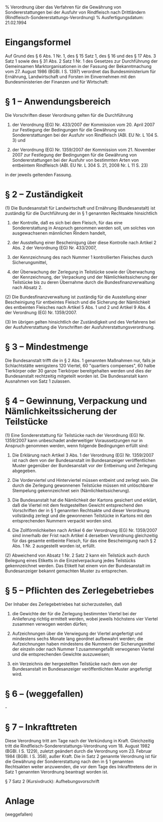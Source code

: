 % Verordnung über das Verfahren für die Gewährung von Sondererstattungen bei der Ausfuhr von Rindfleisch nach Drittländern  (Rindfleisch-Sondererstattungs-Verordnung)
% Ausfertigungsdatum: 21.02.1994
 
# Eingangsformel

Auf Grund des § 6 Abs. 1 Nr. 1, des § 15 Satz 1, des § 16 und des § 17 Abs. 3 Satz 1 sowie des § 31 Abs. 2 Satz 1 Nr. 1 des Gesetzes zur Durchführung der Gemeinsamen Marktorganisationen in der Fassung der Bekanntmachung vom 27. August 1986 (BGBl. I S. 1397) verordnet das Bundesministerium für Ernährung, Landwirtschaft und Forsten im Einvernehmen mit den Bundesministerien der Finanzen und für Wirtschaft:

# § 1 – Anwendungsbereich

Die Vorschriften dieser Verordnung gelten für die Durchführung

1. der Verordnung (EG) Nr. 433/2007 der Kommission vom 20. April 2007 zur Festlegung der Bedingungen für die Gewährung von Sondererstattungen bei der Ausfuhr von Rindfleisch (ABl. EU Nr. L 104 S. 3) und

2. der Verordnung (EG) Nr. 1359/2007 der Kommission vom 21. November 2007 zur Festlegung der Bedingungen für die Gewährung von Sondererstattungen bei der Ausfuhr von bestimmten Arten von entbeintem Rindfleisch (ABl. EU Nr. L 304 S. 21, 2008 Nr. L 11 S. 23)

in der jeweils geltenden Fassung.

# § 2 – Zuständigkeit

(1) Die Bundesanstalt für Landwirtschaft und Ernährung (Bundesanstalt) ist zuständig für die Durchführung der in § 1 genannten Rechtsakte hinsichtlich

1. der Kontrolle, daß es sich bei dem Fleisch, für das eine Sondererstattung in Anspruch genommen werden soll, um solches von ausgewachsenen männlichen Rindern handelt,

2. der Ausstellung einer Bescheinigung über diese Kontrolle nach Artikel 2 Abs. 2 der Verordnung (EG) Nr. 433/2007,

3. der Kennzeichnung des nach Nummer 1 kontrollierten Fleisches durch Sicherungsmittel,

4. der Überwachung der Zerlegung in Teilstücke sowie der Überwachung der Kennzeichnung, der Verpackung und der Nämlichkeitssicherung der Teilstücke bis zu deren Übernahme durch die Bundesfinanzverwaltung nach Absatz 2.

(2) Die Bundesfinanzverwaltung ist zuständig für die Ausstellung einer Bescheinigung für entbeintes Fleisch und die Sicherung der Nämlichkeit des entbeinten Fleisches nach Artikel 5 Abs. 1 und 2 und Artikel 9 Abs. 4 der Verordnung (EG) Nr. 1359/2007.

(3) Im übrigen gelten hinsichtlich der Zuständigkeit und des Verfahrens bei der Ausfuhrerstattung die Vorschriften der Ausfuhrerstattungsverordnung.

# § 3 – Mindestmenge

Die Bundesanstalt trifft die in § 2 Abs. 1 genannten Maßnahmen nur, falls je Schlachtstätte wenigstens 120 Viertel, 60 "quartiers compenses", 60 halbe Tierkörper oder 30 ganze Tierkörper bereitgehalten werden und dies der Bundesanstalt rechtzeitig mitgeteilt worden ist. Die Bundesanstalt kann Ausnahmen von Satz 1 zulassen.

# § 4 – Gewinnung, Verpackung und Nämlichkeitssicherung der Teilstücke

(1) Eine Sondererstattung für Teilstücke nach der Verordnung (EG) Nr. 1359/2007 kann unbeschadet anderweitiger Voraussetzungen nur in Anspruch genommen werden, wenn folgende Bedingungen erfüllt sind:

1. Die Erklärung nach Artikel 3 Abs. 1 der Verordnung (EG) Nr. 1359/2007 ist nach dem von der Bundesanstalt im Bundesanzeiger veröffentlichen Muster gegenüber der Bundesanstalt vor der Entbeinung und Zerlegung abgegeben.

2. Die Vorderviertel und Hinterviertel müssen entbeint und zerlegt sein. Die durch die Zerlegung gewonnenen Teilstücke müssen mit unlöschbarer Stempelung gekennzeichnet sein (Nämlichkeitssicherung).

3. Die Bundesanstalt hat die Nämlichkeit der Kartons gesichert und erklärt, daß die Viertel mit dem festgestellten Gewicht entsprechend den Vorschriften der in § 1 genannten Rechtsakte und dieser Verordnung vollständig zerlegt und die gewonnenen Teilstücke in Kartons mit den entsprechenden Nummern verpackt worden sind.

4. Die Zollförmlichkeiten nach Artikel 6 der Verordnung (EG) Nr. 1359/2007 sind innerhalb der Frist nach Artikel 4 derselben Verordnung gleichzeitig für das gesamte entbeinte Fleisch, für das eine Bescheinigung nach § 2 Abs. 1 Nr. 2 ausgestellt worden ist, erfüllt.

(2) Abweichend von Absatz 1 Nr. 2 Satz 2 kann ein Teilstück auch durch Beilegung eines Etiketts in die Einzelverpackung jedes Teilstücks gekennzeichnet werden. Das Etikett hat einem von der Bundesanstalt im Bundesanzeiger bekannt gemachten Muster zu entsprechen.

# § 5 – Pflichten des Zerlegebetriebes

Der Inhaber des Zerlegebetriebes hat sicherzustellen, daß

1. die Gewichte der für die Zerlegung bestimmten Viertel bei der Anlieferung richtig ermittelt werden, wobei jeweils höchstens vier Viertel zusammen verwogen werden dürfen;

2. Aufzeichnungen über die Verwiegung der Viertel angefertigt und mindestens sechs Monate lang geordnet aufbewahrt werden; die Aufzeichnungen haben mindestens die Nummern der Sicherungsmittel der einzeln oder nach Nummer 1 zusammengefaßt verwogenen Viertel und die entsprechenden Gewichte auszuweisen;

3. ein Verzeichnis der hergestellten Teilstücke nach dem von der Bundesanstalt im Bundesanzeiger veröffentlichten Muster angefertigt wird.

# § 6 – (weggefallen)

\-

# § 7 – Inkrafttreten

Diese Verordnung tritt am Tage nach der Verkündung in Kraft. Gleichzeitig tritt die Rindfleisch-Sondererstattungs-Verordnung vom 18. August 1982 (BGBl. I S. 1229), zuletzt geändert durch die Verordnung vom 23. Februar 1984 (BGBl. I S. 358), außer Kraft. Die in Satz 2 genannte Verordnung ist für die Gewährung der Sondererstattung nach den in § 1 genannten Rechtsakten weiter anzuwenden, die vor dem Tage des Inkrafttretens der in Satz 1 genannten Verordnung beantragt worden ist.

§ 7 Satz 2 (Kursivdruck): Aufhebungsvorschrift

# Anlage

(weggefallen)
